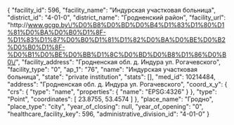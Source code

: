 {
    "facility_id": 596,
    "facility_name": "Индурская участковая больница",
    "district_id": "4-01-0",
    "district_name": "Гродненский район",
    "facility_url": "http:\/\/www.gcgp.by\/%D0%B8%D0%BD%D0%B4%D1%83%D1%80%D1%81%D0%BA%D0%B0%D1%8F-%D1%83%D1%87%D0%B0%D1%81%D1%82%D0%BA%D0%BE%D0%B2%D0%B0%D1%8F-%D0%B1%D0%BE%D0%BB%D1%8C%D0%BD%D0%B8%D1%86%D0%B0\/",
    "facility_address": "Гродненская обл. д. Индура ул. Рогачевского",
    "facility_type": "0",
    "ap_1": "76",
    "name": "Индурская участковая больница",
    "state": "private institution",
    "stats": [],
    "med_id": 10214484,
    "address": "Гродненская обл. д. Индура ул. Рогачевского",
    "coord_x_y": {
        "crs": {
            "type": "name",
            "properties": {
                "name": "EPSG:4326"
            }
        },
        "type": "Point",
        "coordinates": [
            23.8755,
            53.4574
        ]
    },
    "place_name": "Гродно",
    "place_type": "city",
    "year_of_closing": null,
    "year_of_opening": "0",
    "healthcare_facility_key": 596,
    "administrative_division_id": "4-01-0"
}